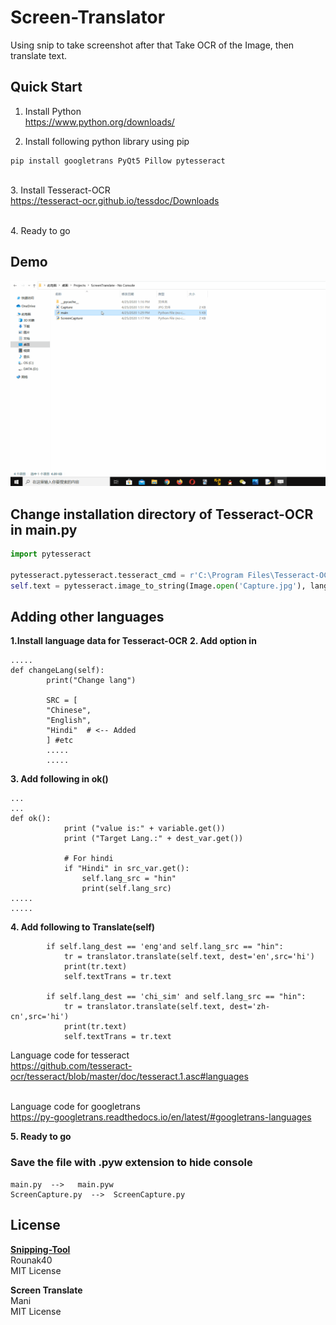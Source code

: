 # Screen-Translator
Using snip to take screenshot after that Take OCR of the Image, then translate text.

## Quick Start
1. Install Python 
<br>https://www.python.org/downloads/

2. Install following python library using pip
```
pip install googletrans PyQt5 Pillow pytesseract
```

<br>3. Install Tesseract-OCR 
<br>https://tesseract-ocr.github.io/tessdoc/Downloads

<br>4. Ready to go

## Demo
![alt text](https://raw.githubusercontent.com/infinyte7/Screen-Translator/master/ScreenTranslate_demo.gif)

## Change installation directory of Tesseract-OCR in main.py
```python
import pytesseract

pytesseract.pytesseract.tesseract_cmd = r'C:\Program Files\Tesseract-OCR\tesseract'  # Change to installation directory 
self.text = pytesseract.image_to_string(Image.open('Capture.jpg'), lang=self.lang_src)
```

## Adding other languages
<b>1.Install language data for Tesseract-OCR</b>
<b>2. Add option in</b>
```
.....
def changeLang(self):
        print("Change lang")

        SRC = [
        "Chinese",
        "English",
        "Hindi"  # <-- Added
        ] #etc
        .....
        .....
```
<b>3. Add following in ok()</b>
```
...
...
def ok():
            print ("value is:" + variable.get())
            print ("Target Lang.:" + dest_var.get())  
            
            # For hindi
            if "Hindi" in src_var.get():
                self.lang_src = "hin"
                print(self.lang_src)
.....
.....
```

<b>4. Add following to Translate(self)</b>
```
        if self.lang_dest == 'eng'and self.lang_src == "hin":
            tr = translator.translate(self.text, dest='en',src='hi')
            print(tr.text)
            self.textTrans = tr.text
        
        if self.lang_dest == 'chi_sim' and self.lang_src == "hin":
            tr = translator.translate(self.text, dest='zh-cn',src='hi')
            print(tr.text)
            self.textTrans = tr.text            
```

Language code for tesseract
<br>https://github.com/tesseract-ocr/tesseract/blob/master/doc/tesseract.1.asc#languages

<br>Language code for googletrans
<br>https://py-googletrans.readthedocs.io/en/latest/#googletrans-languages

<b>5. Ready to go</b>

### Save the file with .pyw extension to hide console
```
main.py  -->   main.pyw
ScreenCapture.py  -->  ScreenCapture.py
```

## License
<b>[Snipping-Tool](https://github.com/Rounak40/Snipping-Tool)</b>
<br>Rounak40
<br>MIT License 

<b>Screen Translate</b>
<br>Mani
<br>MIT License
